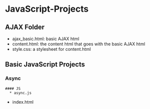 # JavaScript-Projects
## AJAX Folder
  * ajax_basic.html: basic AJAX html
  * content.html: the content html that goes with the basic AJAX html
  * style.css: a stylesheet for content.html
## Basic JavaScript Projects
  ### Async
    #### JS
      * async.js
   * index.html

